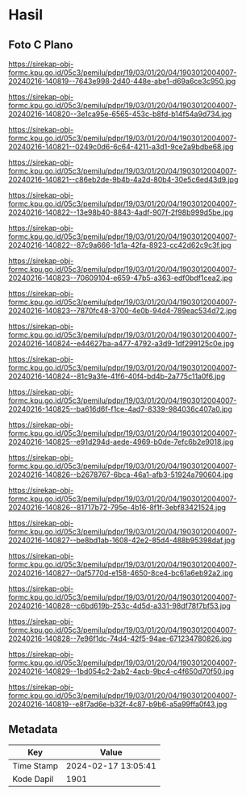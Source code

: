 # Hasil

## Foto C Plano

https://sirekap-obj-formc.kpu.go.id/05c3/pemilu/pdpr/19/03/01/20/04/1903012004007-20240216-140819--7643e998-2d40-448e-abe1-d69a6ce3c950.jpg

https://sirekap-obj-formc.kpu.go.id/05c3/pemilu/pdpr/19/03/01/20/04/1903012004007-20240216-140820--3e1ca95e-6565-453c-b8fd-b14f54a9d734.jpg

https://sirekap-obj-formc.kpu.go.id/05c3/pemilu/pdpr/19/03/01/20/04/1903012004007-20240216-140821--0249c0d6-6c64-4211-a3d1-9ce2a9bdbe68.jpg

https://sirekap-obj-formc.kpu.go.id/05c3/pemilu/pdpr/19/03/01/20/04/1903012004007-20240216-140821--c86eb2de-9b4b-4a2d-80b4-30e5c6ed43d9.jpg

https://sirekap-obj-formc.kpu.go.id/05c3/pemilu/pdpr/19/03/01/20/04/1903012004007-20240216-140822--13e98b40-8843-4adf-907f-2f98b999d5be.jpg

https://sirekap-obj-formc.kpu.go.id/05c3/pemilu/pdpr/19/03/01/20/04/1903012004007-20240216-140822--87c9a666-1d1a-42fa-8923-cc42d62c9c3f.jpg

https://sirekap-obj-formc.kpu.go.id/05c3/pemilu/pdpr/19/03/01/20/04/1903012004007-20240216-140823--70609104-e659-47b5-a363-edf0bdf1cea2.jpg

https://sirekap-obj-formc.kpu.go.id/05c3/pemilu/pdpr/19/03/01/20/04/1903012004007-20240216-140823--7870fc48-3700-4e0b-94d4-789eac534d72.jpg

https://sirekap-obj-formc.kpu.go.id/05c3/pemilu/pdpr/19/03/01/20/04/1903012004007-20240216-140824--e44627ba-a477-4792-a3d9-1df299125c0e.jpg

https://sirekap-obj-formc.kpu.go.id/05c3/pemilu/pdpr/19/03/01/20/04/1903012004007-20240216-140824--81c9a3fe-41f6-40f4-bd4b-2a775c11a0f6.jpg

https://sirekap-obj-formc.kpu.go.id/05c3/pemilu/pdpr/19/03/01/20/04/1903012004007-20240216-140825--ba616d6f-f1ce-4ad7-8339-984036c407a0.jpg

https://sirekap-obj-formc.kpu.go.id/05c3/pemilu/pdpr/19/03/01/20/04/1903012004007-20240216-140825--e91d294d-aede-4969-b0de-7efc6b2e9018.jpg

https://sirekap-obj-formc.kpu.go.id/05c3/pemilu/pdpr/19/03/01/20/04/1903012004007-20240216-140826--b2678767-6bca-46a1-afb3-51924a790604.jpg

https://sirekap-obj-formc.kpu.go.id/05c3/pemilu/pdpr/19/03/01/20/04/1903012004007-20240216-140826--81717b72-795e-4b16-8f1f-3ebf83421524.jpg

https://sirekap-obj-formc.kpu.go.id/05c3/pemilu/pdpr/19/03/01/20/04/1903012004007-20240216-140827--be8bd1ab-1608-42e2-85d4-488b95398daf.jpg

https://sirekap-obj-formc.kpu.go.id/05c3/pemilu/pdpr/19/03/01/20/04/1903012004007-20240216-140827--0af5770d-e158-4650-8ce4-bc61a6eb92a2.jpg

https://sirekap-obj-formc.kpu.go.id/05c3/pemilu/pdpr/19/03/01/20/04/1903012004007-20240216-140828--c6bd619b-253c-4d5d-a331-98df78f7bf53.jpg

https://sirekap-obj-formc.kpu.go.id/05c3/pemilu/pdpr/19/03/01/20/04/1903012004007-20240216-140828--7e96f1dc-74d4-42f5-94ae-671234780826.jpg

https://sirekap-obj-formc.kpu.go.id/05c3/pemilu/pdpr/19/03/01/20/04/1903012004007-20240216-140829--1bd054c2-2ab2-4acb-9bc4-c4f650d70f50.jpg

https://sirekap-obj-formc.kpu.go.id/05c3/pemilu/pdpr/19/03/01/20/04/1903012004007-20240216-140819--e8f7ad6e-b32f-4c87-b9b6-a5a99ffa0f43.jpg


## Metadata

| Key        | Value               |
| ---------- | ------------------- |
| Time Stamp | 2024-02-17 13:05:41 |
| Kode Dapil | 1901                |



